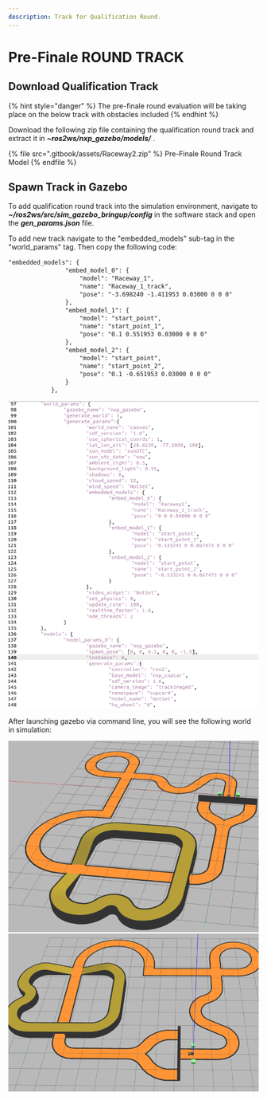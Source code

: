 ```yaml
---
description: Track for Qualification Round.
---
```


# Pre-Finale ROUND TRACK

## Download Qualification Track

{% hint style="danger" %}
The pre-finale round evaluation will be taking place on the below track with obstacles included
{% endhint %}


Download the following zip file containing the qualification round track and extract it in _**\~ros2ws/nxp_gazebo/models/**_ .

{% file src=".gitbook/assets/Raceway2.zip" %}
Pre-Finale Round Track Model
{% endfile %}

## Spawn Track in Gazebo

To add qualification round track into the simulation environment, navigate to _**\~/ros2ws/src/sim\_gazebo\_bringup/config**_ in the software stack and open the _**gen\_params.json**_ file.

To add new track navigate to the "embedded\_models" sub-tag in the "world\_params" tag. Then copy the following code:

```
"embedded_models": {
				"embed_model_0": {
					"model": "Raceway_1",
					"name": "Raceway_1_track",
					"pose": "-3.698240 -1.411953 0.03000 0 0 0"
				},
				"embed_model_1": {
					"model": "start_point",
					"name": "start_point_1",
					"pose": "0.1 0.551953 0.03000 0 0 0"
				},
				"embed_model_2": {
					"model": "start_point",
					"name": "start_point_2",
					"pose": "0.1 -0.651953 0.03000 0 0 0"
				}			
			},
```
 
![](<.gitbook/assets/change_in_config_file.png>)


 After launching gazebo via command line, you will see the following world in simulation:

![](<.gitbook/assets/pre_track_2.png>)
![](<.gitbook/assets/track_pre_1.png>)
